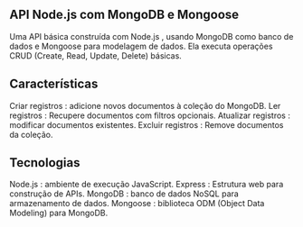 ## API Node.js com MongoDB e Mongoose

Uma API básica construída com Node.js , usando MongoDB como banco de dados e Mongoose para modelagem de dados. Ela executa operações CRUD (Create, Read, Update, Delete) básicas.

## Características

Criar registros : adicione novos documentos à coleção do MongoDB.
Ler registros : Recupere documentos com filtros opcionais.
Atualizar registros : modificar documentos existentes.
Excluir registros : Remove documentos da coleção.

## Tecnologias

Node.js : ambiente de execução JavaScript.
Express : Estrutura web para construção de APIs.
MongoDB : banco de dados NoSQL para armazenamento de dados.
Mongoose : biblioteca ODM (Object Data Modeling) para MongoDB.


